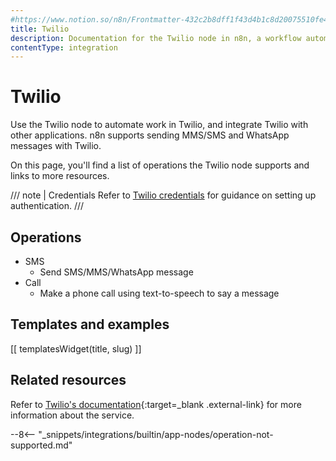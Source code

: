 ```yaml
---
#https://www.notion.so/n8n/Frontmatter-432c2b8dff1f43d4b1c8d20075510fe4
title: Twilio
description: Documentation for the Twilio node in n8n, a workflow automation platform. Includes details of operations and configuration, and links to examples and credentials information.
contentType: integration
---
```


# Twilio

Use the Twilio node to automate work in Twilio, and integrate Twilio with other applications. n8n supports sending MMS/SMS and WhatsApp messages with Twilio. 

On this page, you'll find a list of operations the Twilio node supports and links to more resources.

/// note | Credentials
Refer to [Twilio credentials](/integrations/builtin/credentials/twilio/) for guidance on setting up authentication. 
///

## Operations

* SMS
    * Send SMS/MMS/WhatsApp message
* Call
    * Make a phone call using text-to-speech to say a message

## Templates and examples

<!-- see https://www.notion.so/n8n/Pull-in-templates-for-the-integrations-pages-37c716837b804d30a33b47475f6e3780 -->
[[ templatesWidget(title, slug) ]]

## Related resources

Refer to [Twilio's documentation](https://www.twilio.com/docs/usage/api){:target=_blank .external-link} for more information about the service.

--8<-- "_snippets/integrations/builtin/app-nodes/operation-not-supported.md"

